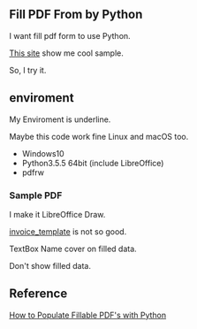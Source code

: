 Fill PDF From by Python
-----------------------
I want fill pdf form to use Python.

[This site](https://bostata.com/post/how_to_populate_fillable_pdfs_with_python/) show me cool sample.

So, I try it.

## enviroment
My Enviroment is underline.

Maybe this code work fine Linux and macOS too.

- Windows10
- Python3.5.5 64bit (include LibreOffice)
- pdfrw

### Sample PDF
I make it LibreOffice Draw.

[invoice_template](https://bostata.com/download/post/fillable_pdf/invoice_template.pdf) is not so good.

TextBox Name cover on filled data.

Don't show filled data.

## Reference 
[How to Populate Fillable PDF's with Python](https://bostata.com/post/how_to_populate_fillable_pdfs_with_python/)